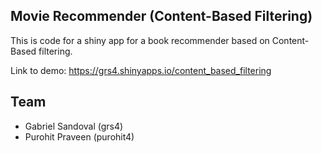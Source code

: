 ## Movie Recommender (Content-Based Filtering)

This is code for a shiny app for a book recommender based on Content-Based filtering.

Link to demo: https://grs4.shinyapps.io/content_based_filtering

## Team
- Gabriel Sandoval (grs4)
- Purohit Praveen (purohit4)
